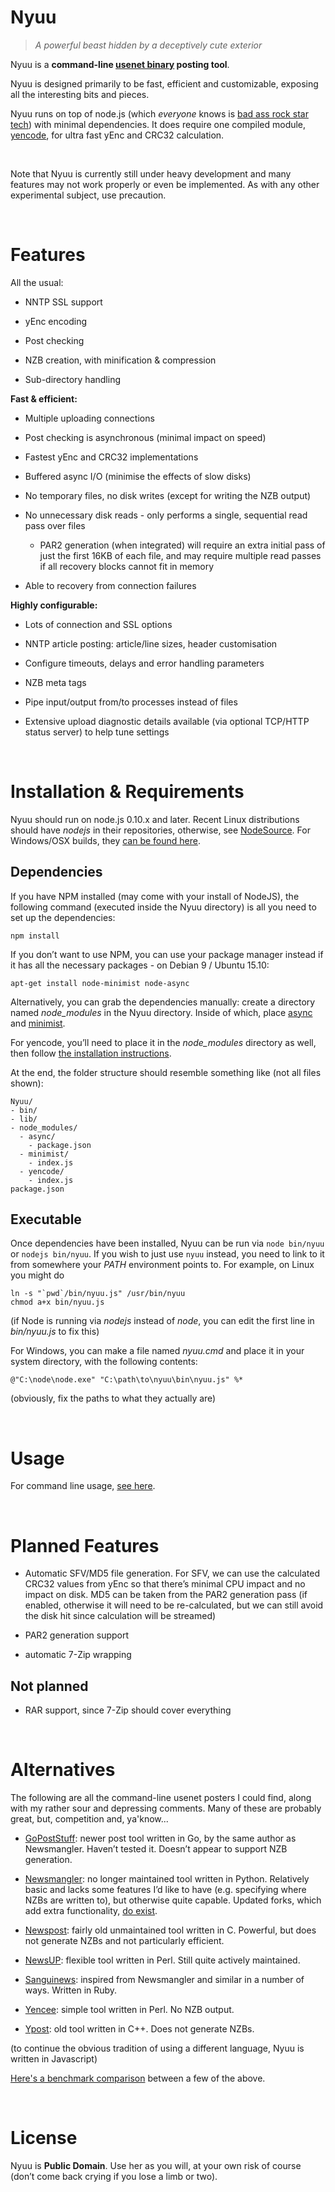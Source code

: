 Nyuu
====

>   *A powerful beast hidden by a deceptively cute exterior*

Nyuu is a **command-line [usenet
binary](<https://en.wikipedia.org/wiki/Usenet#Binary_content>) posting tool**.

Nyuu is designed primarily to be fast, efficient and customizable, exposing all
the interesting bits and pieces.

Nyuu runs on top of node.js (which *everyone* knows is [bad ass rock star
tech](<https://www.youtube.com/watch?v=bzkRVzciAZg>)) with minimal dependencies.
It does require one compiled module,
[yencode](<https://animetosho.org/app/node-yencode>), for ultra fast yEnc and
CRC32 calculation.

 

Note that Nyuu is currently still under heavy development and many features may
not work properly or even be implemented. As with any other experimental
subject, use precaution.

 

Features
========

All the usual:

-   NNTP SSL support

-   yEnc encoding

-   Post checking

-   NZB creation, with minification & compression

-   Sub-directory handling

**Fast & efficient:**

-   Multiple uploading connections

-   Post checking is asynchronous (minimal impact on speed)

-   Fastest yEnc and CRC32 implementations

-   Buffered async I/O (minimise the effects of slow disks)

-   No temporary files, no disk writes (except for writing the NZB output)

-   No unnecessary disk reads - only performs a single, sequential read pass
    over files

    -   PAR2 generation (when integrated) will require an extra initial pass of
        just the first 16KB of each file, and may require multiple read passes
        if all recovery blocks cannot fit in memory

-   Able to recovery from connection failures

**Highly configurable:**

-   Lots of connection and SSL options

-   NNTP article posting: article/line sizes, header customisation

-   Configure timeouts, delays and error handling parameters

-   NZB meta tags

-   Pipe input/output from/to processes instead of files

-   Extensive upload diagnostic details available (via optional TCP/HTTP status
    server) to help tune settings  

 

Installation & Requirements
===========================

Nyuu should run on node.js 0.10.x and later. Recent Linux distributions should
have *nodejs* in their repositories, otherwise, see
[NodeSource](<https://github.com/nodesource/distributions>). For Windows/OSX
builds, they [can be found here](<https://nodejs.org/en/download/stable/>).

Dependencies
------------

If you have NPM installed (may come with your install of NodeJS), the following
command (executed inside the Nyuu directory) is all you need to set up the
dependencies:

~~~~~~~~~~~~~~~~~~~~~~~~~~~~~~~~~~~~~~~~~~~~~~~~~~~~~~~~~~~~~~~~~~~~~~~~~~~~~~~~
npm install
~~~~~~~~~~~~~~~~~~~~~~~~~~~~~~~~~~~~~~~~~~~~~~~~~~~~~~~~~~~~~~~~~~~~~~~~~~~~~~~~

If you don’t want to use NPM, you can use your package manager instead if it has
all the necessary packages - on Debian 9 / Ubuntu 15.10:

~~~~~~~~~~~~~~~~~~~~~~~~~~~~~~~~~~~~~~~~~~~~~~~~~~~~~~~~~~~~~~~~~~~~~~~~~~~~~~~~
apt-get install node-minimist node-async
~~~~~~~~~~~~~~~~~~~~~~~~~~~~~~~~~~~~~~~~~~~~~~~~~~~~~~~~~~~~~~~~~~~~~~~~~~~~~~~~

Alternatively, you can grab the dependencies manually: create a directory named
*node\_modules* in the Nyuu directory. Inside of which, place
[async](<https://github.com/caolan/async/releases>) and
[minimist](<https://github.com/substack/minimist/releases>).

For yencode, you’ll need to place it in the *node\_modules* directory as well,
then follow [the installation
instructions](<https://animetosho.org/app/node-yencode>).

At the end, the folder structure should resemble something like (not all files
shown):

~~~~~~~~~~~~~~~~~~~~~~~~~~~~~~~~~~~~~~~~~~~~~~~~~~~~~~~~~~~~~~~~~~~~~~~~~~~~~~~~
Nyuu/
- bin/
- lib/
- node_modules/
  - async/
    - package.json
  - minimist/
    - index.js
  - yencode/
    - index.js
package.json
~~~~~~~~~~~~~~~~~~~~~~~~~~~~~~~~~~~~~~~~~~~~~~~~~~~~~~~~~~~~~~~~~~~~~~~~~~~~~~~~

Executable
----------

Once dependencies have been installed, Nyuu can be run via `node bin/nyuu` or
`nodejs bin/nyuu`. If you wish to just use `nyuu` instead, you need to link to
it from somewhere your *PATH* environment points to. For example, on Linux you
might do

~~~~~~~~~~~~~~~~~~~~~~~~~~~~~~~~~~~~~~~~~~~~~~~~~~~~~~~~~~~~~~~~~~~~~~~~~~~~~~~~
ln -s "`pwd`/bin/nyuu.js" /usr/bin/nyuu
chmod a+x bin/nyuu.js
~~~~~~~~~~~~~~~~~~~~~~~~~~~~~~~~~~~~~~~~~~~~~~~~~~~~~~~~~~~~~~~~~~~~~~~~~~~~~~~~

(if Node is running via *nodejs* instead of *node*, you can edit the first line
in *bin/nyuu.js* to fix this)

For Windows, you can make a file named *nyuu.cmd* and place it in your system
directory, with the following contents:

~~~~~~~~~~~~~~~~~~~~~~~~~~~~~~~~~~~~~~~~~~~~~~~~~~~~~~~~~~~~~~~~~~~~~~~~~~~~~~~~
@"C:\node\node.exe" "C:\path\to\nyuu\bin\nyuu.js" %*
~~~~~~~~~~~~~~~~~~~~~~~~~~~~~~~~~~~~~~~~~~~~~~~~~~~~~~~~~~~~~~~~~~~~~~~~~~~~~~~~

(obviously, fix the paths to what they actually are)

 

Usage
=====

For command line usage, [see here](<help.txt>).

 

Planned Features
================

-   Automatic SFV/MD5 file generation. For SFV, we can use the calculated CRC32
    values from yEnc so that there’s minimal CPU impact and no impact on disk.
    MD5 can be taken from the PAR2 generation pass (if enabled, otherwise it
    will need to be re-calculated, but we can still avoid the disk hit since
    calculation will be streamed)

-   PAR2 generation support

-   automatic 7-Zip wrapping

Not planned
-----------

-   RAR support, since 7-Zip should cover everything  

 

Alternatives
============

The following are all the command-line usenet posters I could find, along with
my rather sour and depressing comments. Many of these are probably great, but,
competition and, ya'know...

-   [GoPostStuff](<https://github.com/madcowfred/GoPostStuff/>): newer post tool
    written in Go, by the same author as Newsmangler. Haven’t tested it. Doesn’t
    appear to support NZB generation.

-   [Newsmangler](<https://github.com/madcowfred/newsmangler>): no longer
    maintained tool written in Python. Relatively basic and lacks some features
    I’d like to have (e.g. specifying where NZBs are written to), but otherwise
    quite capable. Updated forks, which add extra functionality, [do
    exist](<https://github.com/nicors57/newsmangler>).

-   [Newspost](<https://github.com/joehillen/newspost>): fairly old unmaintained
    tool written in C. Powerful, but does not generate NZBs and not particularly
    efficient.

-   [NewsUP](<https://github.com/demanuel/NewsUP/>): flexible tool written in
    Perl. Still quite actively maintained.

-   [Sanguinews](<https://github.com/tdobrovolskij/sanguinews>): inspired from
    Newsmangler and similar in a number of ways. Written in Ruby.

-   [Yencee](<https://sourceforge.net/projects/yencee/>): simple tool written in
    Perl. No NZB output.

-   [Ypost](<https://sourceforge.net/projects/ypost/>): old tool written in C++.
    Does not generate NZBs.

(to continue the obvious tradition of using a different language, Nyuu is
written in Javascript)

[Here's a benchmark comparison](<bench/info.md>) between a few of the above.

 

License
=======

Nyuu is **Public Domain**. Use her as you will, at your own risk of course
(don’t come back crying if you lose a limb or two).
